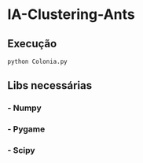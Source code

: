 # IA-Clustering-Ants

## Execução

```
python Colonia.py
```

## Libs necessárias

### - Numpy
### - Pygame
### - Scipy
